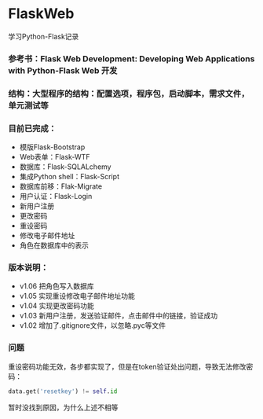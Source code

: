 # FlaskWeb

学习Python-Flask记录

### 参考书：Flask Web Development: Developing Web Applications with Python-Flask Web 开发

### 结构：大型程序的结构：配置选项，程序包，启动脚本，需求文件，单元测试等

### 目前已完成：

- 模版Flask-Bootstrap
- Web表单：Flask-WTF
- 数据库：Flask-SQLALchemy
- 集成Python shell：Flask-Script
- 数据库前移：Flak-Migrate
- 用户认证：Flask-Login
- 新用户注册
- 更改密码
- 重设密码
- 修改电子邮件地址
- 角色在数据库中的表示

### 版本说明：

- v1.06 把角色写入数据库
- v1.05 实现重设修改电子邮件地址功能
- v1.04 实现更改密码功能
- v1.03 新用户注册，发送验证邮件，点击邮件中的链接，验证成功
- v1.02 增加了.gitignore文件，以忽略.pyc等文件

### 问题

重设密码功能无效，各步都实现了，但是在token验证处出问题，导致无法修改密码：

```python
data.get('resetkey') != self.id
```

暂时没找到原因，为什么上述不相等

